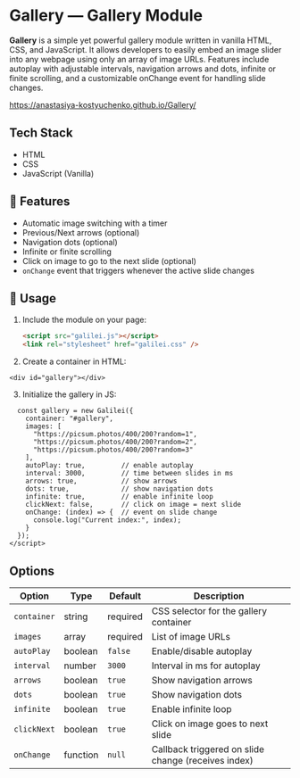 # Gallery — Gallery Module

**Gallery** is a simple yet powerful gallery module written in vanilla HTML, CSS, and JavaScript.
It allows developers to easily embed an image slider into any webpage using only an array of image URLs.
Features include autoplay with adjustable intervals, navigation arrows and dots, infinite or finite scrolling, and a customizable onChange event for handling slide changes.

https://anastasiya-kostyuchenko.github.io/Gallery/

## Tech Stack

- HTML
- CSS
- JavaScript (Vanilla)

## 🚀 Features

- Automatic image switching with a timer
- Previous/Next arrows (optional)
- Navigation dots (optional)
- Infinite or finite scrolling
- Click on image to go to the next slide (optional)
- `onChange` event that triggers whenever the active slide changes

## 🔧 Usage

1. Include the module on your page:

   ```html
   <script src="galilei.js"></script>
   <link rel="stylesheet" href="galilei.css" />
   ```

2. Create a container in HTML:
```
<div id="gallery"></div>
```

3. Initialize the gallery in JS:

```<script>
  const gallery = new Galilei({
    container: "#gallery",
    images: [
      "https://picsum.photos/400/200?random=1",
      "https://picsum.photos/400/200?random=2",
      "https://picsum.photos/400/200?random=3"
    ],
    autoPlay: true,         // enable autoplay
    interval: 3000,         // time between slides in ms
    arrows: true,           // show arrows
    dots: true,             // show navigation dots
    infinite: true,         // enable infinite loop
    clickNext: false,       // click on image = next slide
    onChange: (index) => {  // event on slide change
      console.log("Current index:", index);
    }
  });
</script>
```

## Options

| Option      | Type     | Default  | Description                                         |
| ----------- | -------- | -------- | --------------------------------------------------- |
| `container` | string   | required | CSS selector for the gallery container              |
| `images`    | array    | required | List of image URLs                                  |
| `autoPlay`  | boolean  | `false`  | Enable/disable autoplay                             |
| `interval`  | number   | `3000`   | Interval in ms for autoplay                         |
| `arrows`    | boolean  | `true`   | Show navigation arrows                              |
| `dots`      | boolean  | `true`   | Show navigation dots                                |
| `infinite`  | boolean  | `true`   | Enable infinite loop                                |
| `clickNext` | boolean  | `true`  | Click on image goes to next slide                   |
| `onChange`  | function | `null`   | Callback triggered on slide change (receives index) |
